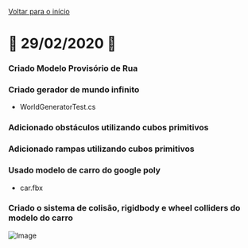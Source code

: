 [Voltar para o início](../../README.md)
# :calendar: 29/02/2020 :calendar:
### Criado Modelo Provisório de Rua
### Criado gerador de mundo infinito
* WorldGeneratorTest.cs
### Adicionado obstáculos utilizando cubos primitivos
### Adicionado rampas utilizando cubos primitivos
### Usado modelo de carro do google poly
* car.fbx
### Criado o sistema de colisão, rigidbody e wheel colliders do modelo do carro
![Image](https://media.githubusercontent.com/media/infobros2000/puc_first_game/master/GitHub/Images/29-02-2020/car_collider.png)
